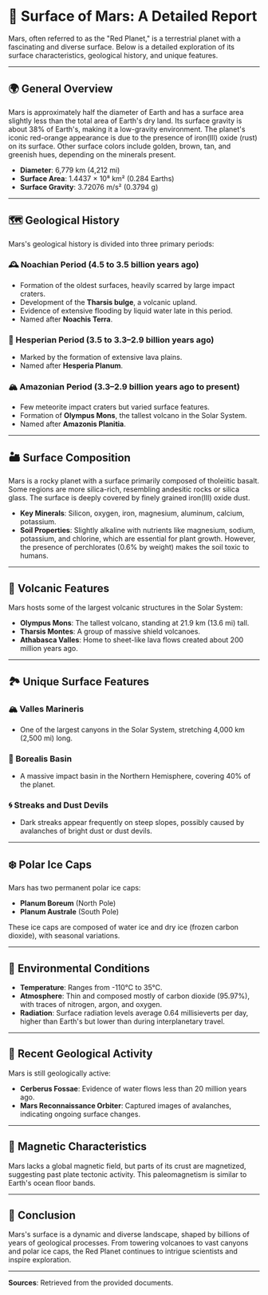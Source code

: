 # 🌌 Surface of Mars: A Detailed Report

Mars, often referred to as the "Red Planet," is a terrestrial planet with a fascinating and diverse surface. Below is a detailed exploration of its surface characteristics, geological history, and unique features.

---

## 🌍 General Overview
Mars is approximately half the diameter of Earth and has a surface area slightly less than the total area of Earth's dry land. Its surface gravity is about 38% of Earth's, making it a low-gravity environment. The planet's iconic red-orange appearance is due to the presence of iron(III) oxide (rust) on its surface. Other surface colors include golden, brown, tan, and greenish hues, depending on the minerals present. 

- **Diameter**: 6,779 km (4,212 mi)
- **Surface Area**: 1.4437 × 10⁸ km² (0.284 Earths)
- **Surface Gravity**: 3.72076 m/s² (0.3794 g)

---

## 🗺️ Geological History
Mars's geological history is divided into three primary periods:

### 🕰️ Noachian Period (4.5 to 3.5 billion years ago)
- Formation of the oldest surfaces, heavily scarred by large impact craters.
- Development of the **Tharsis bulge**, a volcanic upland.
- Evidence of extensive flooding by liquid water late in this period.
- Named after **Noachis Terra**.

### 🌋 Hesperian Period (3.5 to 3.3–2.9 billion years ago)
- Marked by the formation of extensive lava plains.
- Named after **Hesperia Planum**.

### 🏔️ Amazonian Period (3.3–2.9 billion years ago to present)
- Few meteorite impact craters but varied surface features.
- Formation of **Olympus Mons**, the tallest volcano in the Solar System.
- Named after **Amazonis Planitia**.

---

## 🏜️ Surface Composition
Mars is a rocky planet with a surface primarily composed of tholeiitic basalt. Some regions are more silica-rich, resembling andesitic rocks or silica glass. The surface is deeply covered by finely grained iron(III) oxide dust.

- **Key Minerals**: Silicon, oxygen, iron, magnesium, aluminum, calcium, potassium.
- **Soil Properties**: Slightly alkaline with nutrients like magnesium, sodium, potassium, and chlorine, which are essential for plant growth. However, the presence of perchlorates (0.6% by weight) makes the soil toxic to humans.

---

## 🌋 Volcanic Features
Mars hosts some of the largest volcanic structures in the Solar System:
- **Olympus Mons**: The tallest volcano, standing at 21.9 km (13.6 mi) tall.
- **Tharsis Montes**: A group of massive shield volcanoes.
- **Athabasca Valles**: Home to sheet-like lava flows created about 200 million years ago.

---

## 🏞️ Unique Surface Features
### 🏔️ Valles Marineris
- One of the largest canyons in the Solar System, stretching 4,000 km (2,500 mi) long.

### 🌊 Borealis Basin
- A massive impact basin in the Northern Hemisphere, covering 40% of the planet.

### 🌀 Streaks and Dust Devils
- Dark streaks appear frequently on steep slopes, possibly caused by avalanches of bright dust or dust devils.

---

## ❄️ Polar Ice Caps
Mars has two permanent polar ice caps:
- **Planum Boreum** (North Pole)
- **Planum Australe** (South Pole)

These ice caps are composed of water ice and dry ice (frozen carbon dioxide), with seasonal variations.

---

## 🌌 Environmental Conditions
- **Temperature**: Ranges from -110°C to 35°C.
- **Atmosphere**: Thin and composed mostly of carbon dioxide (95.97%), with traces of nitrogen, argon, and oxygen.
- **Radiation**: Surface radiation levels average 0.64 millisieverts per day, higher than Earth's but lower than during interplanetary travel.

---

## 🌋 Recent Geological Activity
Mars is still geologically active:
- **Cerberus Fossae**: Evidence of water flows less than 20 million years ago.
- **Mars Reconnaissance Orbiter**: Captured images of avalanches, indicating ongoing surface changes.

---

## 🧲 Magnetic Characteristics
Mars lacks a global magnetic field, but parts of its crust are magnetized, suggesting past plate tectonic activity. This paleomagnetism is similar to Earth's ocean floor bands.

---

## 🌌 Conclusion
Mars's surface is a dynamic and diverse landscape, shaped by billions of years of geological processes. From towering volcanoes to vast canyons and polar ice caps, the Red Planet continues to intrigue scientists and inspire exploration.

---

**Sources**: Retrieved from the provided documents.